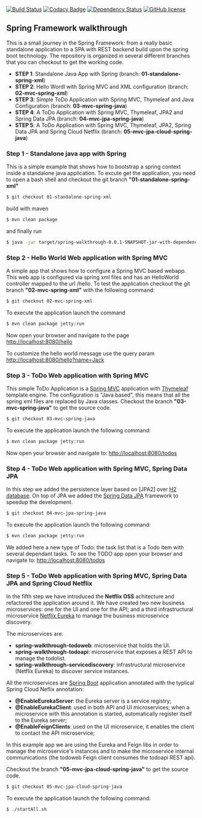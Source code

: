 [![Build Status](https://travis-ci.org/lucamartellucci/spring-walkthrough.svg?branch=master)](https://travis-ci.org/lucamartellucci/spring-walkthrough)
[![Codacy Badge](https://api.codacy.com/project/badge/grade/dc15e4bdd44545e5893ad9ec65071610)](https://www.codacy.com/app/luca-martellucci/spring-walkthrough)
[![Dependency Status](https://www.versioneye.com/user/projects/570526e7fcd19a00518543dd/badge.svg?style=plastic)](https://www.versioneye.com/user/projects/570526e7fcd19a00518543dd)
[![GitHub license](https://img.shields.io/github/license/lucamartellucci/spring-walkthrough.svg)](https://github.com/lucamartellucci/spring-walkthrough/blob/master/LICENSE.md)

## Spring Framework walkthrough 

This is a small journey in the Spring Framework: from a really basic standalone application to a SPA with REST backend build upon the spring boot technology.
The repository is organized in several different branches that you can checkout to get the working code. 

- **STEP 1**: Standalone Java App with Spring (branch: **01-standalone-spring-xml**)
- **STEP 2**: Hello Wordl with Spring MVC and XML configuration (branch: **02-mvc-spring-xml**)
- **STEP 3**: Simple ToDo Application with Spring MVC, Thymeleaf and Java Configuration (branch: **03-mvc-spring-java**)
- **STEP 4**: A ToDo Application with Spring MVC, Thymeleaf, JPA2 and Spring Data JPA (branch: **04-mvc-jpa-spring-java**)
- **STEP 5**: A ToDo Application with Spring MVC, Thymeleaf, JPA2, Spring Data JPA and Spring Cloud Netflix (branch: **05-mvc-jpa-cloud-spring-java**)

### Step 1 - Standalone java app with Spring 
This is a simple example that shows how to bootstrap a spring context inside a standalone java application.
To excute get the application, you need to open a bash shell and 
checkout the git branch **"01-standalone-spring-xml"** 

```sh
$ git checkout 01-standalone-spring-xml
```

build with maven 

```sh
$ mvn clean package
```

and finally run
```sh
$ java -jar target/spring-walkthrough-0.0.1-SNAPSHOT-jar-with-dependencies.jar
```

### Step 2 - Hello World Web application with Spring MVC 
A simple app that shows how to configure a Spring MVC based webapp. This web app is configured via spring xml files and has an HelloWorld controller mapped to the url /hello. 
To test the application checkout the git branch **"02-mvc-spring-xml"** with the following command:

```sh
$ git checkout 02-mvc-spring-xml
```

To execute the application launch the command 

```sh
$ mvn clean package jetty:run
```

Now open your browser and navigate to the page <http://localhost:8080/hello>

To customize the hello world message use the query param <http://localhost:8080/hello?name=Jack>

### Step 3 - ToDo Web application with Spring MVC
This simple ToDo Application is a [Spring MVC] application with [Thymeleaf] template engine. The configuration is "Java based", this means that all the spring xml files are replaced by Java classes.
Checkout the branch **"03-mvc-spring-java"** to get the source code.

```sh
$ git checkout 03-mvc-spring-java
```
To execute the application launch the following command:
```sh
$ mvn clean package jetty:run
```

Now open your browser and navigate to: <http://localhost:8080/todos>

### Step 4 - ToDo Web application with Spring MVC, Spring Data JPA
In this step we added the persistence layer based on [JPA2] over [H2 database]. On top of JPA we added the [Spring Data JPA] framework to speedup the development. 

```sh
$ git checkout 04-mvc-jpa-spring-java
```
To execute the application launch the following command:
```sh
$ mvn clean package jetty:run
```
We added here a new type of Todo: the task list that is a Todo item with several dependant tasks.
To see the TODO app open your browser and navigate to: <http://localhost:8080/todos>  

### Step 5 - ToDo Web application with Spring MVC, Spring Data JPA and Spring Cloud Netflix 
In the fifth step we have introduced the **Netflix OSS** achitecture and refactored the application around it. We have created two new business microservices: one for the UI and one for the API; and a third infrastructural microservice [Netflix Eureka] to manage the business microservice discovery.

The microservices are:
- **spring-walkthrough-todoweb**: microservice that holds the UI.
- **spring-walkthrough-todoapi**: microservice that exposes a REST API to manage the todolist.
- **spring-walkthrough-servicediscovery**: infrastructural microservice (Netflix Eureka) to discover service instances.

All the microservices are [Spring Boot] application annotated with the typlical Spring Cloud Neflix annotation:
- **@EnableEurekaServer**: the Eureka server is a service registry;
- **@EnableEurekaClient**: used in both API and UI microservices; when a microservice with this annotation is started, automatically register itself to the Eureka server;
- **@EnableFeignClients**: used on the UI microservice, it enables the client to contact the API microservice;

In this example app we are using the Eureka and Feign libs in order to manage the microservice's instances and to make the microservice internal communications (the todoweb Feign client consumes the todoapi REST api).

Checkout the branch **"05-mvc-jpa-cloud-spring-java"** to get the source code.

```sh
$ git checkout 05-mvc-jpa-cloud-spring-java
```
To execute the application launch the following command:
```sh
$ ./startAll.sh
```



[Netflix Eureka]:https://github.com/Netflix/eureka
[Spring MVC]:https://spring.io/guides/gs/serving-web-content/
[Thymeleaf]:http://www.thymeleaf.org/
[Spring Data JPA]:http://projects.spring.io/spring-data-jpa/
[JAP2]:http://www.oracle.com/technetwork/java/javaee/tech/persistence-jsp-140049.html
[H2 database]:http://www.h2database.com/html/main.html
[Spring Boot]:http://projects.spring.io/spring-boot/